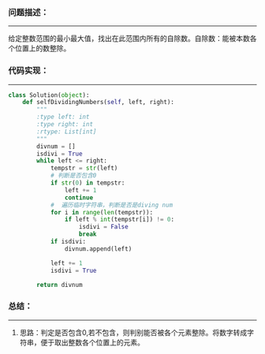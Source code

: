 ### 问题描述：
***
给定整数范围的最小最大值，找出在此范围内所有的自除数。自除数：能被本数各个位置上的数整除。
### 代码实现：
***
```python
class Solution(object):
    def selfDividingNumbers(self, left, right):
        """
        :type left: int
        :type right: int
        :rtype: List[int]
        """
        divnum = []
        isdivi = True
        while left <= right:
            tempstr = str(left)
            # 判断是否包含0
            if str(0) in tempstr:
                left += 1
                continue
            #  遍历临时字符串，判断是否是diving num
            for i in range(len(tempstr)):
                if left % int(tempstr[i]) != 0:
                    isdivi = False
                    break
            if isdivi:
                divnum.append(left)

            left += 1
            isdivi = True

        return divnum
```
### 总结：
***
1. 思路：判定是否包含0,若不包含，则判别能否被各个元素整除。将数字转成字符串，便于取出整数各个位置上的元素。